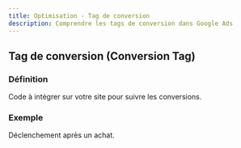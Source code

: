 ```yaml
---
title: Optimisation - Tag de conversion
description: Comprendre les tags de conversion dans Google Ads
---
```


## Tag de conversion (Conversion Tag)

### Définition
Code à intégrer sur votre site pour suivre les conversions.

### Exemple
Déclenchement après un achat.